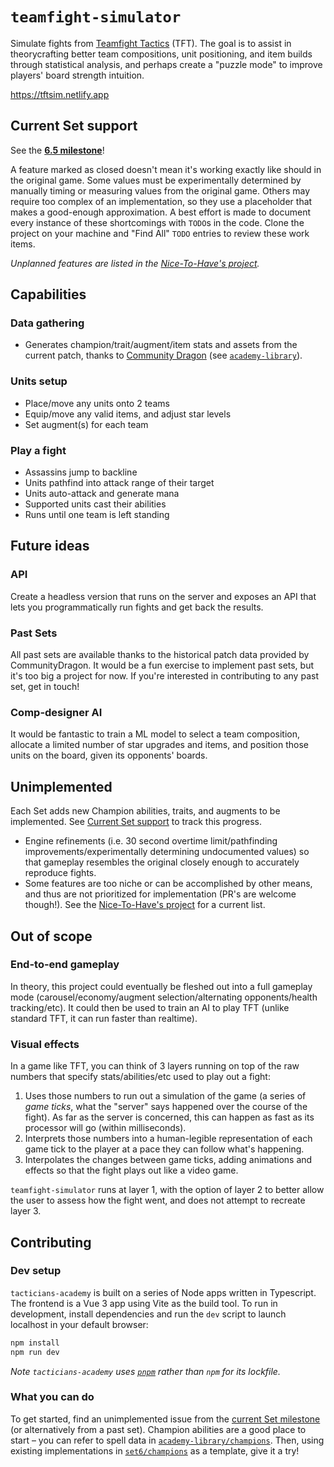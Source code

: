# `teamfight-simulator`

Simulate fights from [Teamfight Tactics](https://teamfighttactics.leagueoflegends.com/en-us/) (TFT). The goal is to assist in theorycrafting better team compositions, unit positioning, and item builds through statistical analysis, and perhaps create a "puzzle mode" to improve players' board strength intuition.

https://tftsim.netlify.app

## Current Set support

See the **[6.5 milestone](https://github.com/tacticians-academy/teamfight-simulator/milestone/1?closed=1)**!

A feature marked as closed doesn't mean it's working exactly like should in the original game. Some values must be experimentally determined by manually timing or measuring values from the original game. Others may require too complex of an implementation, so they use a placeholder that makes a good-enough approximation. A best effort is made to document every instance of these shortcomings with `TODO`s in the code. Clone the project on your machine and "Find All" `TODO` entries to review these work items.

_Unplanned features are listed in the [Nice-To-Have's project](https://github.com/orgs/tacticians-academy/projects/2)._

## Capabilities

### Data gathering
- Generates champion/trait/augment/item stats and assets from the current patch, thanks to [Community Dragon](https://communitydragon.org) (see [`academy-library`](https://github.com/tacticians-academy/academy-library?ts=2)).

### Units setup
- Place/move any units onto 2 teams
- Equip/move any valid items, and adjust star levels
- Set augment(s) for each team

### Play a fight
- Assassins jump to backline
- Units pathfind into attack range of their target
- Units auto-attack and generate mana
- Supported units cast their abilities
- Runs until one team is left standing

## Future ideas

### API
Create a headless version that runs on the server and exposes an API that lets you programmatically run fights and get back the results.

### Past Sets
All past sets are available thanks to the historical patch data provided by CommunityDragon. It would be a fun exercise to implement past sets, but it's too big a project for now. If you're interested in contributing to any past set, get in touch!

### Comp-designer AI
It would be fantastic to train a ML model to select a team composition, allocate a limited number of star upgrades and items, and position those units on the board, given its opponents' boards.

## Unimplemented

Each Set adds new Champion abilities, traits, and augments to be implemented. See [Current Set support](#current-set-support) to track this progress.

- Engine refinements (i.e. 30 second overtime limit/pathfinding improvements/experimentally determining undocumented values) so that gameplay resembles the original closely enough to accurately reproduce fights.
- Some features are too niche or can be accomplished by other means, and thus are not prioritized for implementation (PR's are welcome though!). See the [Nice-To-Have's project](https://github.com/orgs/tacticians-academy/projects/2) for a current list.

## Out of scope

### End-to-end gameplay
In theory, this project could eventually be fleshed out into a full gameplay mode (carousel/economy/augment selection/alternating opponents/health tracking/etc). It could then be used to train an AI to play TFT (unlike standard TFT, it can run faster than realtime).

### Visual effects
In a game like TFT, you can think of 3 layers running on top of the raw numbers that specify stats/abilities/etc used to play out a fight:
1. Uses those numbers to run out a simulation of the game (a series of _game ticks_, what the "server" says happened over the course of the fight). As far as the server is concerned, this can happen as fast as its processor will go (within milliseconds).
2. Interprets those numbers into a human-legible representation of each game tick to the player at a pace they can follow what's happening.
3. Interpolates the changes between game ticks, adding animations and effects so that the fight plays out like a video game.

`teamfight-simulator` runs at layer 1, with the option of layer 2 to better allow the user to assess how the fight went, and does not attempt to recreate layer 3.

## Contributing

### Dev setup
`tacticians-academy` is built on a series of Node apps written in Typescript. The frontend is a Vue 3 app using Vite as the build tool. To run in development, install dependencies and run the `dev` script to launch localhost in your default browser:

```sh
npm install
npm run dev
```

_Note `tacticians-academy` uses [`pnpm`](https://pnpm.io) rather than `npm` for its lockfile._

### What you can do
To get started, find an unimplemented issue from the [current Set milestone](#current-set-support) (or alternatively from a past set). Champion abilities are a good place to start – you can refer to spell data in [`academy-library/champions`](https://github.com/tacticians-academy/academy-library/blob/main/dist/set6/champions.ts?ts=2). Then, using existing implementations in [`set6/champions`](src/sim/data/set6/champions.ts?ts=2) as a template, give it a try!
